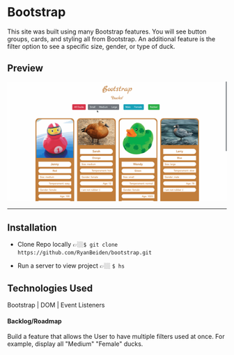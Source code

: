 # Bootstrap

This site was built using many Bootstrap features. You will see button groups, cards, and styling all from Bootstrap. An additional feature is the filter option to see a specific size, gender, or type of duck.

## Preview

![Bootstrap Duck Site Demo](bootstrap-duck-site-demo.gif)

---

## Installation
- Clone Repo locally 👉🏼`$ git clone https://github.com/RyanBeiden/bootstrap.git`

- Run a server to view project 👉🏼 `$ hs`

## Technologies Used
Bootstrap | DOM | Event Listeners

#### Backlog/Roadmap

Build a feature that allows the User to have multiple filters used at once. For example, display all "Medium" "Female" ducks.
